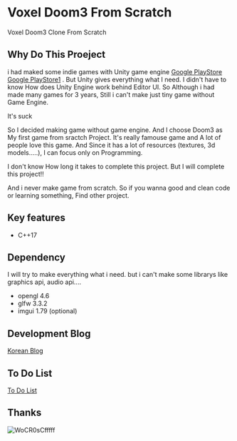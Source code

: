 

# Voxel Doom3 From Scratch
Voxel  Doom3 Clone From Scratch

## Why Do This Proeject
i had maked some indie games with Unity game engine [Google PlayStore](https://play.google.com/store/apps/details?id=com.milli.findkiller2&hl=ko) [Google PlayStore1](https://play.google.com/store/apps/details?id=com.NintyNineMillion.FindKiller&hl=ko)  .
But Unity gives everything what I need. I didn't have to know How does Unity Engine work behind Editor UI.
So Although i had made many games for 3 years, Still i can't make just tiny game without Game Engine.

It's suck

So I decided making game without game engine.
And I choose Doom3 as My first game from sractch Project.
It's really famouse game and A lot of people love this game.
And Since it has a lot of resources (textures, 3d models.....), I can focus only on Programming.

I don't know How long it takes to complete this project.
But I will complete this project!!



And i never make game from scratch.
So if you wanna good and clean code or learning something, Find other project.

## Key features

  * C++17

## Dependency
I will try to make everything what i need.
but i can't make some librarys like graphics api, audio api....

  * opengl 4.6
  * glfw 3.3.2
  * imgui 1.79 (optional)
  
  
## Development Blog
[Korean Blog](https://sungjjinkang.github.io/) 

## To Do List
[To Do List](https://trello.com/invite/b/ukD86Ows/82ba51681217ab3515e8006bf5c4988c/doom3-from-scratch) 

## Thanks
![WoCR0sCfffff](https://user-images.githubusercontent.com/33873804/103935734-5e92e300-516a-11eb-9afd-ab48b5f65791.png)
